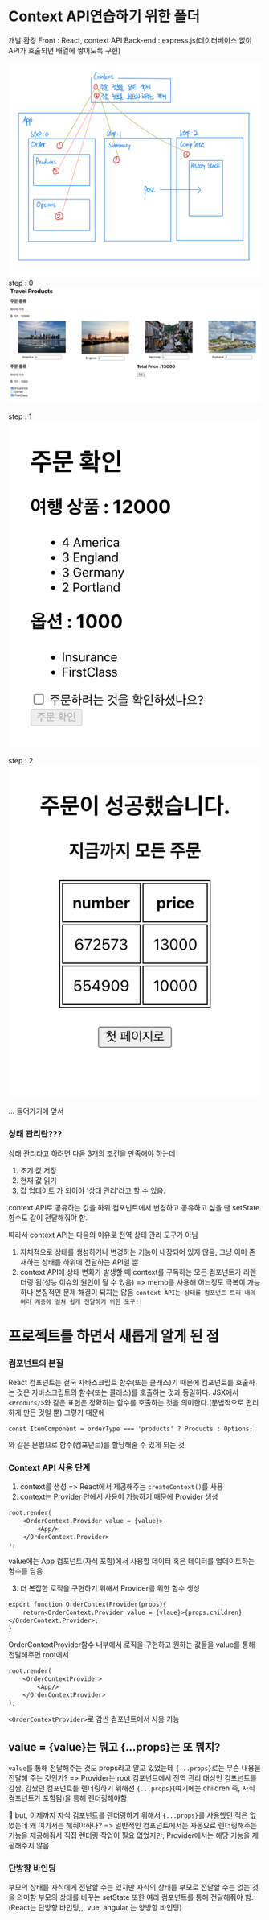 # Context API연습하기 위한 폴더

개발 환경
Front : React, context API
Back-end : express.js(데이터베이스 없이 API가 호출되면 배열에 쌓이도록 구현)

![alt text](image-3.png)
step : 0
![alt text](image.png)

step : 1
![alt text](image-1.png)

step : 2
![alt text](image-2.png)

... 들어가기에 앞서

### 상태 관리란???

상태 관리라고 하려면 다음 3개의 조건을 만족해야 하는데

1. 초기 값 저장
2. 현재 값 읽기
3. 값 업데이트
   가 되어야 '상태 관리'라고 할 수 있음.

context API로 공유하는 값을 하위 컴포넌트에서 변경하고 공유하고 싶을 땐 setState 함수도 같이 전달해줘야 함.

따라서 context API는 다음의 이유로 전역 상태 관리 도구가 아님

1. 자체적으로 상태를 생성하거나 변경하는 기능이 내장되어 있지 않음, 그냥 이미 존재하는 상태를 하위에 전달하는 API일 뿐
2. context API에 상태 변화가 발생할 때 context를 구독하는 모든 컴포넌트가 리렌더링 됨(성능 이슈의 원인이 될 수 있음)
   => memo를 사용해 어느정도 극복이 가능하나 본질적인 문제 해결이 되지는 않음
   `context API는 상태를 컴포넌트 트리 내의 여러 계층에 걸쳐 쉽게 전달하기 위한 도구!!`

# 프로젝트를 하면서 새롭게 알게 된 점

### 컴포넌트의 본질

React 컴포넌트는 결국 자바스크립트 함수(또는 클래스)기 때문에 컴포넌트를 호출하는 것은 자바스크립트의 함수(또는 클래스)를 호출하는 것과 동일하다.
JSX에서 `<Producs/>`와 같은 표현은 정확히는 함수를 호출하는 것을 의미한다.(문법적으로 편리하게 만든 것일 뿐)
그렇기 때문에

```
const ItemComponent = orderType === 'products' ? Products : Options;
```

와 같은 문법으로 함수(컴포넌트)를 할당해줄 수 있게 되는 것

### Context API 사용 단계

1. context를 생성 => React에서 제공해주는 `createContext()`를 사용
2. context는 Provider 안에서 사용이 가능하기 때문에 Provider 생성

```
root.render(
    <OrderContext.Provider value = {value}>
        <App/>
    </OrderContext.Provider>
);
```

value에는 App 컴포넌트(자식 포함)에서 사용할 데이터 혹은 데이터를 업데이트하는 함수를 담음

3. 더 복잡한 로직을 구현하기 위해서 Provider를 위한 함수 생성

```
export function OrderContextProvider(props){
    return<OrderContext.Provider value = {vlaue}>{props.children}</OrderContext.Provider>;
}
```

OrderContextProvider함수 내부에서 로직을 구현하고 원하는 값들을 value를 통해 전달해주면 root에서

```
root.render(
    <OrderContextProvider>
        <App/>
    </OrderContextProvider>
);
```

`<OrderContextProvider>`로 감싼 컴포넌트에서 사용 가능

## value = {value}는 뭐고 {...props}는 또 뭐지?

`value`를 통해 전달해주는 것도 props라고 알고 있었는데 `{...props}`로는 무슨 내용을 전달해 주는 것인가?
=> Provider는 root 컴포넌트에서 전역 관리 대상인 컴포넌트를 감쌈,
감쌌던 컴포넌트를 렌더링하기 위해선 `{...props}`(여기에는 children 즉, 자식 컴포넌트가 포함됨)을 통해 렌더링해야함

🔴 but, 이제까지 자식 컴포넌트를 렌더링하기 위해서 `{...props}`를 사용했던 적은 없었는데 왜 여기서는 해줘야하나?
=> 일반적인 컴포넌트에서는 자동으로 렌더링해주는 기능을 제공해줘서 직접 렌더링 작업이 필요 없었지만, Provider에서는 해당 기능을 제공해주지 않음

### 단방향 바인딩

부모의 상태를 자식에게 전달할 수는 있지만 자식의 상태를 부모로 전달할 수는 없는 것을 의미함
부모의 상태를 바꾸는 setState 또한 여러 컴포넌트를 통해 전달해줘야 함.
(React는 단방향 바인딩,,, vue, angular 는 양방향 바인딩)
